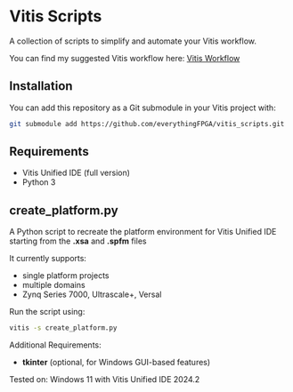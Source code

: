 # Vitis Scripts  

A collection of scripts to simplify and automate your Vitis workflow.  

You can find my suggested Vitis workflow here:  [Vitis Workflow](https://github.com/everythingFPGA/vitis_workflow.git)  

## Installation  

You can add this repository as a Git submodule in your Vitis project with:  

``` sh
git submodule add https://github.com/everythingFPGA/vitis_scripts.git
```

## Requirements
- Vitis Unified IDE (full version)
- Python 3

## create_platform.py
A Python script to recreate the platform environment for Vitis Unified IDE starting from the **.xsa** and **.spfm** files

It currently supports:
- single platform projects
- multiple domains
- Zynq Series 7000, Ultrascale+, Versal

Run the script using:

```sh
vitis -s create_platform.py
```

Additional Requirements:
- **tkinter** (optional, for Windows GUI-based features)

Tested on: Windows 11 with Vitis Unified IDE 2024.2

